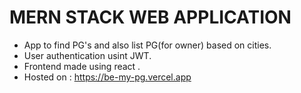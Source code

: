 # MERN STACK WEB APPLICATION

- App to find PG's and also list PG(for owner) based on cities.
- User authentication usint JWT.
- Frontend made using react .
- Hosted on : https://be-my-pg.vercel.app
